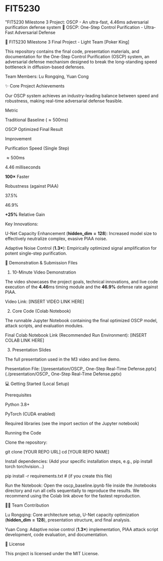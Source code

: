 # FIT5230
"FIT5230 Milestone 3 Project: OSCP - An ultra-fast, 4.46ms adversarial purification defense system
🚀 OSCP: One-Step Control Purification - Ultra-Fast Adversarial Defense

🎯 FIT5230 Milestone 3 Final Project - Light Team [Poker King]

This repository contains the final code, presentation materials, and documentation for the One-Step Control Purification (OSCP) system, an adversarial defense mechanism designed to break the long-standing speed bottleneck in diffusion-based defenses.

Team Members: Lu Rongqing, Yuan Cong

✨ Core Project Achievements

Our OSCP system achieves an industry-leading balance between speed and robustness, making real-time adversarial defense feasible.

Metric

Traditional Baseline ($\approx 500\text{ms}$)

OSCP Optimized Final Result

Improvement

Purification Speed (Single Step)

$\approx 500\text{ms}$

4.46 milliseconds

$\mathbf{100\times}$ Faster

Robustness (against PIAA)

$37.5\%$

$46.9\%$

$\mathbf{+25\%}$ Relative Gain

Key Innovations:

U-Net Capacity Enhancement ($\mathbf{hidden\_dim=128}$): Increased model size to effectively neutralize complex, evasive PIAA noise.

Adaptive Noise Control ($\mathbf{1.3\times}$): Empirically optimized signal amplification for potent single-step purification.

🎥 Demonstration & Submission Files

1. 10-Minute Video Demonstration

The video showcases the project goals, technical innovations, and live code execution of the $\mathbf{4.46\text{ms}}$ timing module and the $\mathbf{46.9\%}$ defense rate against PIAA.

Video Link: [INSERT VIDEO LINK HERE]

2. Core Code (Colab Notebook)

The runnable Jupyter Notebook containing the final optimized OSCP model, attack scripts, and evaluation modules.

Final Colab Notebook Link (Recommended Run Environment): [INSERT COLAB LINK HERE]

3. Presentation Slides

The full presentation used in the M3 video and live demo.

Presentation File: [/presentation/OSCP_ One-Step Real-Time Defense.pptx](./presentation/OSCP_ One-Step Real-Time Defense.pptx)

💻 Getting Started (Local Setup)

Prerequisites

Python 3.8+

PyTorch (CUDA enabled)

Required libraries (see the import section of the Jupyter notebook)

Running the Code

Clone the repository:

git clone [YOUR REPO URL]
cd [YOUR REPO NAME]


Install dependencies:
(Add your specific installation steps, e.g., pip install torch torchvision...)

pip install -r requirements.txt # (if you create this file)


Run the Notebook:
Open the oscp_baseline.ipynb file inside the /notebooks directory and run all cells sequentially to reproduce the results. We recommend using the Colab link above for the fastest reproduction.

🧑‍💻 Team Contribution

Lu Rongqing: Core architecture setup, U-Net capacity optimization ($\mathbf{hidden\_dim=128}$), presentation structure, and final analysis.

Yuan Cong: Adaptive noise control ($\mathbf{1.3\times}$) implementation, PIAA attack script development, code evaluation, and documentation.

🙏 License

This project is licensed under the MIT License.

